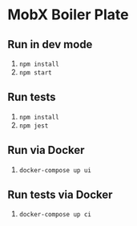 # MobX Boiler Plate

## Run in dev mode

1. `npm install`
2. `npm start`

## Run tests

1. `npm install`
2. `npm jest`

## Run via Docker

1. `docker-compose up ui`

## Run tests via Docker

1. `docker-compose up ci`
